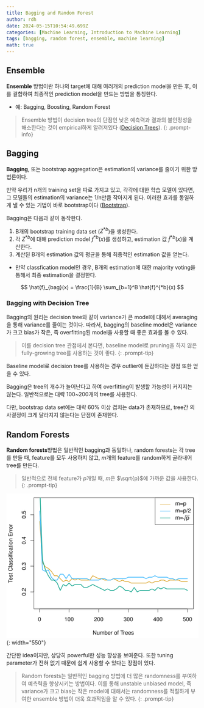```yaml
---
title: Bagging and Random Forest
author: rdh
date: 2024-05-15T10:54:49.699Z
categories: [Machine Learning, Introduction to Machine Learning]
tags: [bagging, random forest, ensemble, machine learning]
math: true
---
```

## Ensemble
**Ensemble** 방법이란 하나의 target에 대해 여러개의 prediction model을 만든 후, 이를 결합하여 최종적인 prediction model을 만드는 방법을 통칭한다.

* 예: Bagging, Boosting, Random Forest

> Ensemble 방법이 decision tree의 단점인 낮은 예측력과 결과의 불안정성을 해소한다는 것이 empirical하게 알려져있다 ([Decision Trees](https://rohdonghyun.github.io/posts/Decision-Trees/)).
{: .prompt-info}

## Bagging
**Bagging**, 또는 bootstrap aggregation은 estimation의 variance를 줄이기 위한 방법론이다.

만약 우리가 n개의 training set을 따로 가지고 있고, 각각에 대한 학습 모델이 있다면, 그 모델들의 estimation의 variance는 1/n만큼 작아지게 된다. 이러한 효과를 동일하게 낼 수 있는 기법이 바로 bootstrap이다 ([Bootstrap](https://rohdonghyun.github.io/posts/Bootstrap/)). 

Bagging은 다음과 같이 동작한다.

1. B개의 bootstrap training data set ($Z^{\ast b}$)을 생성한다. 
2. 각 $Z^{\ast b}$에 대해 prediction model $f^{*b}(x)$를 생성하고, estimation 값 $\hat{f}^{*b}(x)$을 계산한다.
3. 계산된 B개의 estimation 값의 평균을 통해 최종적인 estimation 값을 얻는다.
  * 만약 classfication model인 경우, B개의 estimation에 대한 majority voting을 통해서 최종 estimation을 결정한다.

$$
\hat{f}_{bag}(x) = \frac{1}{B} \sum_{b=1}^B \hat{f}^{*b}(x)
$$

### Bagging with Decision Tree
Bagging의 원리는 decision tree와 같이 variance가 큰 model에 대해서 averaging을 통해 variance를 줄이는 것이다. 따라서, bagging의 baseline model은 variance가 크고 bias가 작은, 즉 overfitting된 model을 사용할 때 좋은 효과를 볼 수 있다.

> 이를 decision tree 관점에서 본다면, baseline model로 pruning을 하지 않은 fully-growing tree를 사용하는 것이 좋다.
{: .prompt-tip}

Baseline model로 decision tree를 사용하는 경우 outlier에 둔감하다는 장점 또한 얻을 수 있다.

Bagging은 tree의 개수가 늘어난다고 하여 overfitting이 발생할 가능성이 커지지는 않는다. 일반적으로는 대략 100~200개의 tree를 사용한다.

다만, bootstrap data set에는 대략 60% 이상 겹치는 data가 존재하므로, tree간 의사결정이 크게 달라지지 않는다는 단점이 존재한다.

## Random Forests
**Random forests**방법은 일반적인 bagging과 동일하나, random forests는 각 tree를 만들 때, feature를 모두 사용하지 않고, $m$개의 feature를 random하게 골라내어 tree를 만든다.

> 일반적으로 전체 feature가 $p$개일 때, $m$은 $\sqrt{p}$에 가까운 값을 사용한다. 
{: .prompt-tip}

![](/assets/img/bagging-and-random-forest-01.png){: width="550"}

간단한 idea이지만, 상당히 powerful한 성능 향상을 보여준다. 또한 tuning parameter가 전혀 없기 때문에 쉽게 사용할 수 있다는 장점이 있다.

> Random forests는 일반적인 bagging 방법에 더 많은 randomness를 부여하여 예측력을 향상시키는 방법이다. 이를 통해 unstable unbiased model, 즉 variance가 크고 bias는 작은 model에 대해서는 randomness를 적절하게 부여한 ensemble 방법이 더욱 효과적임을 알 수 있다.
{: .prompt-tip}